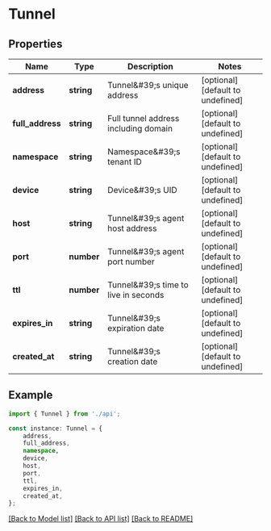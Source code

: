 # Tunnel


## Properties

Name | Type | Description | Notes
------------ | ------------- | ------------- | -------------
**address** | **string** | Tunnel\&#39;s unique address | [optional] [default to undefined]
**full_address** | **string** | Full tunnel address including domain | [optional] [default to undefined]
**namespace** | **string** | Namespace\&#39;s tenant ID | [optional] [default to undefined]
**device** | **string** | Device\&#39;s UID | [optional] [default to undefined]
**host** | **string** | Tunnel\&#39;s agent host address | [optional] [default to undefined]
**port** | **number** | Tunnel\&#39;s agent port number | [optional] [default to undefined]
**ttl** | **number** | Tunnel\&#39;s time to live in seconds | [optional] [default to undefined]
**expires_in** | **string** | Tunnel\&#39;s expiration date | [optional] [default to undefined]
**created_at** | **string** | Tunnel\&#39;s creation date | [optional] [default to undefined]

## Example

```typescript
import { Tunnel } from './api';

const instance: Tunnel = {
    address,
    full_address,
    namespace,
    device,
    host,
    port,
    ttl,
    expires_in,
    created_at,
};
```

[[Back to Model list]](../README.md#documentation-for-models) [[Back to API list]](../README.md#documentation-for-api-endpoints) [[Back to README]](../README.md)

